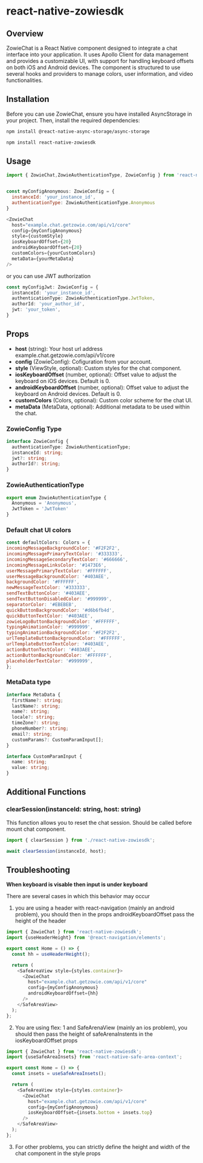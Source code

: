 # react-native-zowiesdk

## Overview
ZowieChat is a React Native component designed to integrate a chat interface into your application. It uses Apollo Client for data management and provides a customizable UI, with support for handling keyboard offsets on both iOS and Android devices. The component is structured to use several hooks and providers to manage colors, user information, and video functionalities.

## Installation
Before you can use ZowieChat, ensure you have installed AsyncStorage in your project. Then, install the required dependencies:
```sh
npm install @react-native-async-storage/async-storage
```
```sh
npm install react-native-zowiesdk
```

## Usage
```js
import { ZowieChat,ZowieAuthenticationType, ZowieConfig } from 'react-native-zowiesdk';


const myConfigAnonymous: ZowieConfig = {
  instanceId: 'your_instance_id',
  authenticationType: ZowieAuthenticationType.Anonymous
}

<ZowieChat
  host="example.chat.getzowie.com/api/v1/core"
  config={myConfigAnonymous}
  style={customStyle}
  iosKeyboardOffset={20}
  androidKeyboardOffset={20}
  customColors={yourCustomColors}
  metaData={yourMetaData}
/>
```
or you can use JWT authorization
```ts
const myConfigJwt: ZowieConfig = {
  instanceId: 'your_instance_id',
  authenticationType: ZowieAuthenticationType.JwtToken,
  authorId: 'your_author_id',
  jwt: 'your_token',
}
```
## Props
- **host** (string): Your host url address example.chat.getzowie.com/api/v1/core
- **config** (ZowieConfig): Cofiguration from your account.
- **style** (ViewStyle, optional): Custom styles for the chat component.
- **iosKeyboardOffset** (number, optional): Offset value to adjust the keyboard on iOS devices. Default is 0.
- **androidKeyboardOffset** (number, optional): Offset value to adjust the keyboard on Android devices. Default is 0.
- **customColors** (Colors, optional): Custom color scheme for the chat UI.
- **metaData** (MetaData, optional): Additional metadata to be used within the chat.

### ZowieConfig Type
```ts
interface ZowieConfig {
  authenticationType: ZowieAuthenticationType;
  instanceId: string;
  jwt?: string;
  authorId?: string;
}
```

### ZowieAuthenticationType
```ts
export enum ZowieAuthenticationType {
  Anonymous = 'Anonymous',
  JwtToken = 'JwtToken'
}
```

### Default chat UI colors
```js
const defaultColors: Colors = {
incomingMessageBackgroundColor: '#F2F2F2',
incomingMessagePrimaryTextColor: '#333333',
incomingMessageSecondaryTextColor: '#666666',
incomingMessageLinksColor: '#1473E6',
userMessagePrimaryTextColor: '#FFFFFF',
userMessageBackgroundColor: '#403AEE',
backgroundColor: '#FFFFFF',
newMessageTextColor: '#333333',
sendTextButtonColor: '#403AEE',
sendTextButtonDisabledColor: '#999999',
separatorColor: '#EBEBEB',
quickButtonBackgroundColor: '#d6b6fb4d',
quickButtonTextColor: '#403AEE',
zowieLogoButtonBackgroundColor: '#FFFFFF',
typingAnimationColor: '#999999',
typingAnimationBackgroundColor: '#F2F2F2',
urlTemplateButtonBackgroundColor: '#FFFFFF',
urlTemplateButtonTextColor: '#403AEE',
actionButtonTextColor: '#403AEE',
actionButtonBackgroundColor: '#FFFFFF',
placeholderTextColor: '#999999',
};
```

### MetaData type
```ts
interface MetaData {
  firstName?: string;
  lastName?: string;
  name?: string;
  locale?: string;
  timeZone?: string;
  phoneNumber?: string;
  email?: string;
  customParams?: CustomParamInput[];
}

interface CustomParamInput {
  name: string;
  value: string;
}
```

## Additional Functions
### clearSession(instanceId: string, host: string)
This function allows you to reset the chat session. Should be called before mount chat component.
```js
import { clearSession } from './react-native-zowiesdk';

await clearSession(instanceId, host);
```

## Troubleshooting
**When keyboard is visable then input is under keyboard**

There are several cases in which this behavior may occur
1. you are using a header with react-navigation (mainly an android problem), you should then in the props androidKeyboardOffset pass the height of the header


```js
import { ZowieChat } from 'react-native-zowiesdk';
import {useHeaderHeight} from '@react-navigation/elements';

export const Home = () => {
  const hh = useHeaderHeight();

  return (
    <SafeAreaView style={styles.container}>
      <ZowieChat
        host="example.chat.getzowie.com/api/v1/core"
        config={myConfigAnonymous}
        androidKeyboardOffset={hh}
      />
    </SafeAreaView>
  );
};
```
2. You are using flex: 1 and SafeArenaView (mainly an ios problem), you should then pass the height of safeArenaInstents in the iosKeyboardOffset props
```js
import { ZowieChat } from 'react-native-zowiesdk';
import {useSafeAreaInsets} from 'react-native-safe-area-context';

export const Home = () => {
  const insets = useSafeAreaInsets();

  return (
    <SafeAreaView style={styles.container}>
      <ZowieChat
        host="example.chat.getzowie.com/api/v1/core"
        config={myConfigAnonymous}
        iosKeyboardOffset={insets.bottom + insets.top}
      />
    </SafeAreaView>
  );
};
```
3. For other problems, you can strictly define the height and width of the chat component in the style props
